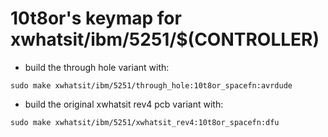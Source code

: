 # 10t8or's keymap for xwhatsit/ibm/5251/$(CONTROLLER)

* build the through hole variant with:
~~~
sudo make xwhatsit/ibm/5251/through_hole:10t8or_spacefn:avrdude
~~~

* build the original xwhatsit rev4 pcb variant with:
~~~
sudo make xwhatsit/ibm/5251/xwhatsit_rev4:10t8or_spacefn:dfu
~~~


